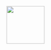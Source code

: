<p align="center"><img width="100" src="https://lh3.googleusercontent.com/PybYj0DxB5v40JvVA0ihHVR3wCuUP9yKBDytfbU21cE0vu3XmHNMWsWhLpsmSwlntjdiKbaDymB6Mi28G_b4Jol5sFNHsB2VrFLqbUoiq1-AyHE_6kCO-Ww7FMjj7gnzAtm51K0TK5G70APQGbJsapykW5ifGyi71C7NIIIYiyAQv2TLMPyF4CCYpOF6metj5ObYBrsw8Tln3_T8ioXRcYQx17gMcgEeLrhlCdeIpqdqTgmsJseLRhmywRC09kaU-SAlya0-pr-XeYLW7dOVDE1rD8kLt_XvwW6cfxvYo0IfIb4yr_v0nVqvjjosD90dJDcUTQMPyGcC_mz9MjmI7oD1yqpr_5_b13XZKiH7Op9NTuCf8lNZUiYetmKj6RikOC0L97UTmh0CeuzZvaGyGLj4NOg1gYN60IDVVBVgVC6A9QP1vPeBSUwEEHqVVKiHZgU_qRPTMIWYL8CYQs2CS_6k4S2bJOX_Sb6bjjWZyOpqkIzwsIfsGzFTZqiDV_gwH-68wIYXuvoj_3vOtupkMEJntafvFp5d805TERJH7aOXZByivTCK860a8EjcdHoml5cHpsel3zzRvojCYK74bXwTEh_C4tK2253ffthIwcP-y-oon3BB7pUBNnhKQsSciJjPLk8xFHH2S_9E2JyXChvtQbvrz0HSYAunAwMC6cCVCSBmIlBN5Ozvz8g=w447-h450-no?authuser=0" /></p>
